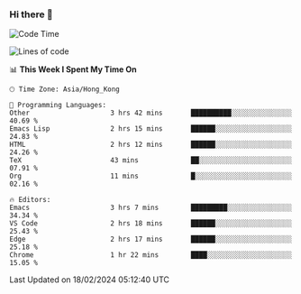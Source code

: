 ### Hi there 👋

<!--
**nicehiro/nicehiro** is a ✨ _special_ ✨ repository because its `README.md` (this file) appears on your GitHub profile.

Here are some ideas to get you started:

- 🔭 I’m currently working on ...
- 🌱 I’m currently learning ...
- 👯 I’m looking to collaborate on ...
- 🤔 I’m looking for help with ...
- 💬 Ask me about ...
- 📫 How to reach me: ...
- 😄 Pronouns: ...
- ⚡ Fun fact: ...
-->

<!--START_SECTION:waka-->
![Code Time](http://img.shields.io/badge/Code%20Time-233%20hrs%205%20mins-blue)

![Lines of code](https://img.shields.io/badge/From%20Hello%20World%20I%27ve%20Written-2.6%20million%20lines%20of%20code-blue)

📊 **This Week I Spent My Time On** 

```text
🕑︎ Time Zone: Asia/Hong_Kong

💬 Programming Languages: 
Other                    3 hrs 42 mins       ██████████░░░░░░░░░░░░░░░   40.69 % 
Emacs Lisp               2 hrs 15 mins       ██████░░░░░░░░░░░░░░░░░░░   24.83 % 
HTML                     2 hrs 12 mins       ██████░░░░░░░░░░░░░░░░░░░   24.26 % 
TeX                      43 mins             ██░░░░░░░░░░░░░░░░░░░░░░░   07.91 % 
Org                      11 mins             █░░░░░░░░░░░░░░░░░░░░░░░░   02.16 % 

🔥 Editors: 
Emacs                    3 hrs 7 mins        █████████░░░░░░░░░░░░░░░░   34.34 % 
VS Code                  2 hrs 18 mins       ██████░░░░░░░░░░░░░░░░░░░   25.43 % 
Edge                     2 hrs 17 mins       ██████░░░░░░░░░░░░░░░░░░░   25.18 % 
Chrome                   1 hr 22 mins        ████░░░░░░░░░░░░░░░░░░░░░   15.05 % 
```


 Last Updated on 18/02/2024 05:12:40 UTC
<!--END_SECTION:waka-->
